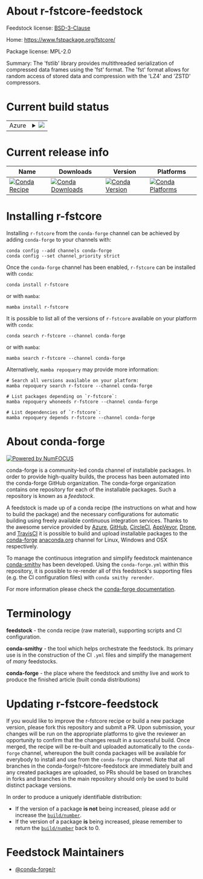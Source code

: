 About r-fstcore-feedstock
=========================

Feedstock license: [BSD-3-Clause](https://github.com/conda-forge/r-fstcore-feedstock/blob/main/LICENSE.txt)

Home: https://www.fstpackage.org/fstcore/

Package license: MPL-2.0

Summary: The 'fstlib' library provides multithreaded serialization of compressed data frames using the 'fst' format. The 'fst' format allows for random access of stored data and compression with the 'LZ4' and 'ZSTD' compressors.

Current build status
====================


<table>
    
  <tr>
    <td>Azure</td>
    <td>
      <details>
        <summary>
          <a href="https://dev.azure.com/conda-forge/feedstock-builds/_build/latest?definitionId=15536&branchName=main">
            <img src="https://dev.azure.com/conda-forge/feedstock-builds/_apis/build/status/r-fstcore-feedstock?branchName=main">
          </a>
        </summary>
        <table>
          <thead><tr><th>Variant</th><th>Status</th></tr></thead>
          <tbody><tr>
              <td>linux_64_r_base4.3</td>
              <td>
                <a href="https://dev.azure.com/conda-forge/feedstock-builds/_build/latest?definitionId=15536&branchName=main">
                  <img src="https://dev.azure.com/conda-forge/feedstock-builds/_apis/build/status/r-fstcore-feedstock?branchName=main&jobName=linux&configuration=linux%20linux_64_r_base4.3" alt="variant">
                </a>
              </td>
            </tr><tr>
              <td>linux_64_r_base4.4</td>
              <td>
                <a href="https://dev.azure.com/conda-forge/feedstock-builds/_build/latest?definitionId=15536&branchName=main">
                  <img src="https://dev.azure.com/conda-forge/feedstock-builds/_apis/build/status/r-fstcore-feedstock?branchName=main&jobName=linux&configuration=linux%20linux_64_r_base4.4" alt="variant">
                </a>
              </td>
            </tr><tr>
              <td>osx_64_r_base4.3</td>
              <td>
                <a href="https://dev.azure.com/conda-forge/feedstock-builds/_build/latest?definitionId=15536&branchName=main">
                  <img src="https://dev.azure.com/conda-forge/feedstock-builds/_apis/build/status/r-fstcore-feedstock?branchName=main&jobName=osx&configuration=osx%20osx_64_r_base4.3" alt="variant">
                </a>
              </td>
            </tr><tr>
              <td>osx_64_r_base4.4</td>
              <td>
                <a href="https://dev.azure.com/conda-forge/feedstock-builds/_build/latest?definitionId=15536&branchName=main">
                  <img src="https://dev.azure.com/conda-forge/feedstock-builds/_apis/build/status/r-fstcore-feedstock?branchName=main&jobName=osx&configuration=osx%20osx_64_r_base4.4" alt="variant">
                </a>
              </td>
            </tr><tr>
              <td>osx_arm64_r_base4.3</td>
              <td>
                <a href="https://dev.azure.com/conda-forge/feedstock-builds/_build/latest?definitionId=15536&branchName=main">
                  <img src="https://dev.azure.com/conda-forge/feedstock-builds/_apis/build/status/r-fstcore-feedstock?branchName=main&jobName=osx&configuration=osx%20osx_arm64_r_base4.3" alt="variant">
                </a>
              </td>
            </tr><tr>
              <td>osx_arm64_r_base4.4</td>
              <td>
                <a href="https://dev.azure.com/conda-forge/feedstock-builds/_build/latest?definitionId=15536&branchName=main">
                  <img src="https://dev.azure.com/conda-forge/feedstock-builds/_apis/build/status/r-fstcore-feedstock?branchName=main&jobName=osx&configuration=osx%20osx_arm64_r_base4.4" alt="variant">
                </a>
              </td>
            </tr><tr>
              <td>win_64_r_base4.3</td>
              <td>
                <a href="https://dev.azure.com/conda-forge/feedstock-builds/_build/latest?definitionId=15536&branchName=main">
                  <img src="https://dev.azure.com/conda-forge/feedstock-builds/_apis/build/status/r-fstcore-feedstock?branchName=main&jobName=win&configuration=win%20win_64_r_base4.3" alt="variant">
                </a>
              </td>
            </tr><tr>
              <td>win_64_r_base4.4</td>
              <td>
                <a href="https://dev.azure.com/conda-forge/feedstock-builds/_build/latest?definitionId=15536&branchName=main">
                  <img src="https://dev.azure.com/conda-forge/feedstock-builds/_apis/build/status/r-fstcore-feedstock?branchName=main&jobName=win&configuration=win%20win_64_r_base4.4" alt="variant">
                </a>
              </td>
            </tr>
          </tbody>
        </table>
      </details>
    </td>
  </tr>
</table>

Current release info
====================

| Name | Downloads | Version | Platforms |
| --- | --- | --- | --- |
| [![Conda Recipe](https://img.shields.io/badge/recipe-r--fstcore-green.svg)](https://anaconda.org/conda-forge/r-fstcore) | [![Conda Downloads](https://img.shields.io/conda/dn/conda-forge/r-fstcore.svg)](https://anaconda.org/conda-forge/r-fstcore) | [![Conda Version](https://img.shields.io/conda/vn/conda-forge/r-fstcore.svg)](https://anaconda.org/conda-forge/r-fstcore) | [![Conda Platforms](https://img.shields.io/conda/pn/conda-forge/r-fstcore.svg)](https://anaconda.org/conda-forge/r-fstcore) |

Installing r-fstcore
====================

Installing `r-fstcore` from the `conda-forge` channel can be achieved by adding `conda-forge` to your channels with:

```
conda config --add channels conda-forge
conda config --set channel_priority strict
```

Once the `conda-forge` channel has been enabled, `r-fstcore` can be installed with `conda`:

```
conda install r-fstcore
```

or with `mamba`:

```
mamba install r-fstcore
```

It is possible to list all of the versions of `r-fstcore` available on your platform with `conda`:

```
conda search r-fstcore --channel conda-forge
```

or with `mamba`:

```
mamba search r-fstcore --channel conda-forge
```

Alternatively, `mamba repoquery` may provide more information:

```
# Search all versions available on your platform:
mamba repoquery search r-fstcore --channel conda-forge

# List packages depending on `r-fstcore`:
mamba repoquery whoneeds r-fstcore --channel conda-forge

# List dependencies of `r-fstcore`:
mamba repoquery depends r-fstcore --channel conda-forge
```


About conda-forge
=================

[![Powered by
NumFOCUS](https://img.shields.io/badge/powered%20by-NumFOCUS-orange.svg?style=flat&colorA=E1523D&colorB=007D8A)](https://numfocus.org)

conda-forge is a community-led conda channel of installable packages.
In order to provide high-quality builds, the process has been automated into the
conda-forge GitHub organization. The conda-forge organization contains one repository
for each of the installable packages. Such a repository is known as a *feedstock*.

A feedstock is made up of a conda recipe (the instructions on what and how to build
the package) and the necessary configurations for automatic building using freely
available continuous integration services. Thanks to the awesome service provided by
[Azure](https://azure.microsoft.com/en-us/services/devops/), [GitHub](https://github.com/),
[CircleCI](https://circleci.com/), [AppVeyor](https://www.appveyor.com/),
[Drone](https://cloud.drone.io/welcome), and [TravisCI](https://travis-ci.com/)
it is possible to build and upload installable packages to the
[conda-forge](https://anaconda.org/conda-forge) [anaconda.org](https://anaconda.org/)
channel for Linux, Windows and OSX respectively.

To manage the continuous integration and simplify feedstock maintenance
[conda-smithy](https://github.com/conda-forge/conda-smithy) has been developed.
Using the ``conda-forge.yml`` within this repository, it is possible to re-render all of
this feedstock's supporting files (e.g. the CI configuration files) with ``conda smithy rerender``.

For more information please check the [conda-forge documentation](https://conda-forge.org/docs/).

Terminology
===========

**feedstock** - the conda recipe (raw material), supporting scripts and CI configuration.

**conda-smithy** - the tool which helps orchestrate the feedstock.
                   Its primary use is in the construction of the CI ``.yml`` files
                   and simplify the management of *many* feedstocks.

**conda-forge** - the place where the feedstock and smithy live and work to
                  produce the finished article (built conda distributions)


Updating r-fstcore-feedstock
============================

If you would like to improve the r-fstcore recipe or build a new
package version, please fork this repository and submit a PR. Upon submission,
your changes will be run on the appropriate platforms to give the reviewer an
opportunity to confirm that the changes result in a successful build. Once
merged, the recipe will be re-built and uploaded automatically to the
`conda-forge` channel, whereupon the built conda packages will be available for
everybody to install and use from the `conda-forge` channel.
Note that all branches in the conda-forge/r-fstcore-feedstock are
immediately built and any created packages are uploaded, so PRs should be based
on branches in forks and branches in the main repository should only be used to
build distinct package versions.

In order to produce a uniquely identifiable distribution:
 * If the version of a package **is not** being increased, please add or increase
   the [``build/number``](https://docs.conda.io/projects/conda-build/en/latest/resources/define-metadata.html#build-number-and-string).
 * If the version of a package **is** being increased, please remember to return
   the [``build/number``](https://docs.conda.io/projects/conda-build/en/latest/resources/define-metadata.html#build-number-and-string)
   back to 0.

Feedstock Maintainers
=====================

* [@conda-forge/r](https://github.com/conda-forge/r/)

